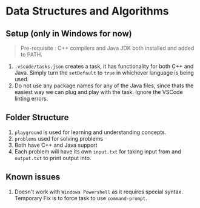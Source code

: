 # Data Structures and Algorithms

## Setup (only in Windows for now)

>Pre-requisite : C++ compilers and Java JDK both installed and added to PATH.

1. `.vscode/tasks.json` creates a task, it has functionality for both C++ and Java. Simply turn the `setDefault` to `true` in whichever language is being used.
2. Do not use any package names for any of the Java files, since thats the easiest way we can plug and play with the task. Ignore the VSCode linting errors.

## Folder Structure

1. `playground` is used for learning and understanding concepts.
2. `problems` used for solving problems
3. Both have C++ and Java support
4. Each problem will have its own `input.txt` for taking input from and `output.txt` to print output into.

## Known issues

1. Doesn't work with `Windows Powershell` as it requires special syntax. Temporary Fix is to force task to use `command-prompt`.
